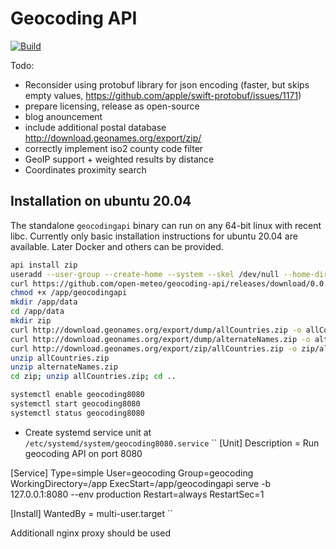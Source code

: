 # Geocoding API

[![Build](https://github.com/open-meteo/geocoding-api/actions/workflows/test.yml/badge.svg)](https://github.com/open-meteo/geocoding-api/actions/workflows/test.yml)

Todo:
- Reconsider using protobuf library for json encoding (faster, but skips empty values, https://github.com/apple/swift-protobuf/issues/1171)
- prepare licensing, release as open-source
- blog anouncement
- include additional postal database http://download.geonames.org/export/zip/
- correctly implement iso2 county code filter
- GeoIP support + weighted results by distance
- Coordinates proximity search


## Installation on ubuntu 20.04
The standalone `geocodingapi` binary can run on any 64-bit linux with recent libc. Currently only basic installation instructions for ubuntu 20.04 are available. Later Docker and others can be provided.

```bash
api install zip
useradd --user-group --create-home --system --skel /dev/null --home-dir /app geocoding
curl https://github.com/open-meteo/geocoding-api/releases/download/0.0.10/geocodingapi-ubuntu-20.04.gz | gunzip > /app/geocodingapi
chmod +x /app/geocodingapi
mkdir /app/data
cd /app/data
mkdir zip
curl http://download.geonames.org/export/dump/allCountries.zip -o allCountries.zip
curl http://download.geonames.org/export/dump/alternateNames.zip -o alternateNames.zip
curl http://download.geonames.org/export/zip/allCountries.zip -o zip/allCountries.zip
unzip allCountries.zip
unzip alternateNames.zip
cd zip; unzip allCountries.zip; cd ..

systemctl enable geocoding8080
systemctl start geocoding8080
systemctl status geocoding8080
```

- Create systemd service unit at `/etc/systemd/system/geocoding8080.service`
``
[Unit]
Description = Run geocoding API on port 8080

[Service]
Type=simple
User=geocoding
Group=geocoding
WorkingDirectory=/app
ExecStart=/app/geocodingapi serve -b 127.0.0.1:8080 --env production
Restart=always
RestartSec=1

[Install]
WantedBy = multi-user.target
``

Additionall nginx proxy should be used